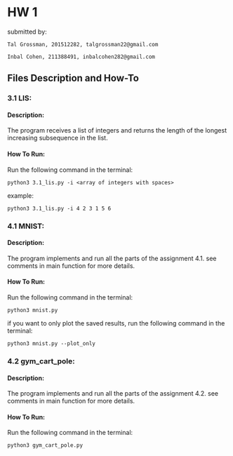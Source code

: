 # HW 1

submitted by:

`Tal Grossman, 201512282, talgrossman22@gmail.com`

`Inbal Cohen, 211388491, inbalcohen282@gmail.com`


## Files Description and How-To

### 3.1 LIS:
#### Description:
The program receives a list of integers and returns the length of the longest increasing subsequence in the list.
#### How To Run:
Run the following command in the terminal:
```
python3 3.1_lis.py -i <array of integers with spaces>
```

 example:
```
python3 3.1_lis.py -i 4 2 3 1 5 6
```

### 4.1 MNIST:
#### Description:
The program implements and run all the parts of the assignment 4.1. see comments in main function for more details.
#### How To Run:
Run the following command in the terminal:
```
python3 mnist.py
```

if you want to only plot the saved results, run the following command in the terminal:
```
python3 mnist.py --plot_only
```


### 4.2 gym_cart_pole:
#### Description:
The program implements and run all the parts of the assignment 4.2. see comments in main function for more details.
#### How To Run:
Run the following command in the terminal:
```
python3 gym_cart_pole.py
```
